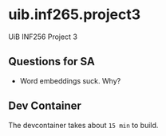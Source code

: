 # uib.inf265.project3
UiB INF256 Project 3

## Questions for SA
- Word embeddings suck. Why?

## Dev Container
The devcontainer takes about `15 min` to build.